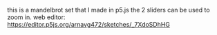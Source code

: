 this is a mandelbrot set that I made in p5.js
the 2 sliders can be used to zoom in.
web editor: https://editor.p5js.org/arnavg472/sketches/_7XdoSDhHG
